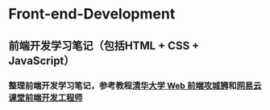 # Front-end-Development


## 前端开发学习笔记（包括HTML + CSS + JavaScript）


### 整理前端开发学习笔记，参考教程[清华大学 Web 前端攻城狮](https://www.xuetangx.com/course/THU08091000257)和[网易云课堂前端开发工程师](https://mooc.study.163.com/smartSpec/detail/12001.htm)